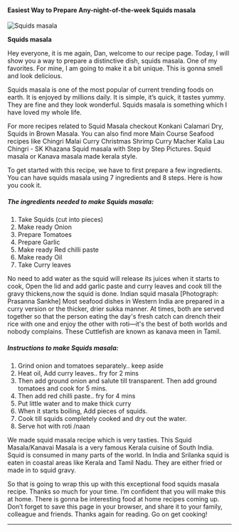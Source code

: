             

#### Easiest Way to Prepare Any-night-of-the-week Squids masala

![Squids masala](https://img-global.cpcdn.com/recipes/4880aea217c647ec/751x532cq70/squids-masala-recipe-main-photo.jpg)

**Squids masala**

Hey everyone, it is me again, Dan, welcome to our recipe page. Today, I will show you a way to prepare a distinctive dish, squids masala. One of my favorites. For mine, I am going to make it a bit unique. This is gonna smell and look delicious.

Squids masala is one of the most popular of current trending foods on earth. It is enjoyed by millions daily. It is simple, it’s quick, it tastes yummy. They are fine and they look wonderful. Squids masala is something which I have loved my whole life.

For more recipes related to Squid Masala checkout Konkani Calamari Dry, Squids in Brown Masala. You can also find more Main Course Seafood recipes like Chingri Malai Curry Christmas Shrimp Curry Macher Kalia Lau Chingri - SK Khazana Squid masala with Step by Step Pictures. Squid masala or Kanava masala made kerala style.

To get started with this recipe, we have to first prepare a few ingredients. You can have squids masala using 7 ingredients and 8 steps. Here is how you cook it.

##### The ingredients needed to make Squids masala:

1.  Take Squids (cut into pieces)
2.  Make ready Onion
3.  Prepare Tomatoes
4.  Prepare Garlic
5.  Make ready Red chilli paste
6.  Make ready Oil
7.  Take Curry leaves

No need to add water as the squid will release its juices when it starts to cook, Open the lid and add garlic paste and curry leaves and cook till the gravy thickens,now the squid is done. Indian squid masala \[Photograph: Prasanna Sankhe\] Most seafood dishes in Western India are prepared in a curry version or the thicker, drier sukka manner. At times, both are served together so that the person eating the day's fresh catch can drench their rice with one and enjoy the other with roti—it's the best of both worlds and nobody complains. These Cuttlefish are known as kanava meen in Tamil.

##### Instructions to make Squids masala:

1.  Grind onion and tomatoes separately.. keep aside
2.  Heat oil, Add curry leaves.. fry for 2 mins
3.  Then add ground onion and salute till transparent. Then add ground tomatoes and cook for 5 mins.
4.  Then add red chilli paste.. fry for 4 mins
5.  Put little water and to make thick curry
6.  When it starts boiling, Add pieces of squids.
7.  Cook till squids completely cooked and dry out the water.
8.  Serve hot with roti /naan

We made squid masala recipe which is very tasties. This Squid Masala/Kanavai Masala is a very famous Kerala cuisine of South India. Squid is consumed in many parts of the world. In India and Srilanka squid is eaten in coastal areas like Kerala and Tamil Nadu. They are either fried or made in to squid gravy.

So that is going to wrap this up with this exceptional food squids masala recipe. Thanks so much for your time. I’m confident that you will make this at home. There is gonna be interesting food at home recipes coming up. Don’t forget to save this page in your browser, and share it to your family, colleague and friends. Thanks again for reading. Go on get cooking!

* * *